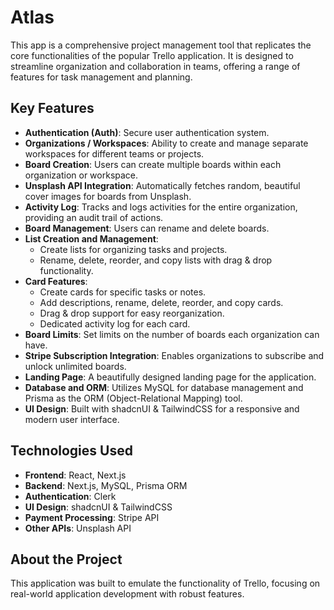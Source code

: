 # Atlas

This app is a comprehensive project management tool that replicates the core functionalities of the popular Trello application. It is designed to streamline organization and collaboration in teams, offering a range of features for task management and planning.

## Key Features

- **Authentication (Auth)**: Secure user authentication system.
- **Organizations / Workspaces**: Ability to create and manage separate workspaces for different teams or projects.
- **Board Creation**: Users can create multiple boards within each organization or workspace.
- **Unsplash API Integration**: Automatically fetches random, beautiful cover images for boards from Unsplash.
- **Activity Log**: Tracks and logs activities for the entire organization, providing an audit trail of actions.
- **Board Management**: Users can rename and delete boards.
- **List Creation and Management**: 
  - Create lists for organizing tasks and projects.
  - Rename, delete, reorder, and copy lists with drag & drop functionality.
- **Card Features**: 
  - Create cards for specific tasks or notes.
  - Add descriptions, rename, delete, reorder, and copy cards.
  - Drag & drop support for easy reorganization.
  - Dedicated activity log for each card.
- **Board Limits**: Set limits on the number of boards each organization can have.
- **Stripe Subscription Integration**: Enables organizations to subscribe and unlock unlimited boards.
- **Landing Page**: A beautifully designed landing page for the application.
- **Database and ORM**: Utilizes MySQL for database management and Prisma as the ORM (Object-Relational Mapping) tool.
- **UI Design**: Built with shadcnUI & TailwindCSS for a responsive and modern user interface.


## Technologies Used

- **Frontend**: React, Next.js
- **Backend**: Next.js, MySQL, Prisma ORM
- **Authentication**: Clerk
- **UI Design**: shadcnUI & TailwindCSS
- **Payment Processing**: Stripe API
- **Other APIs**: Unsplash API

## About the Project

This application was built to emulate the functionality of Trello, focusing on real-world application development with robust features.

